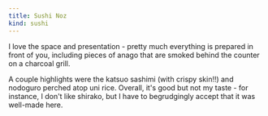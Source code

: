 ```yaml
---
title: Sushi Noz
kind: sushi
---
```

I love the space and presentation - pretty much everything is prepared in front of you, including pieces of anago that are smoked behind the counter on a charcoal grill.

A couple highlights were the katsuo sashimi (with crispy skin!!) and nodoguro perched atop uni rice. Overall, it's good but not my taste - for instance, I don't like shirako, but I have to begrudgingly accept that it was well-made here.
